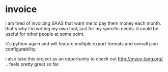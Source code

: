 # invoice
i am tired of invoicing SAAS that want me to pay them money each month. that's why i'm writing my own tool, just for my specific needs. it could be useful for other people at some point.

it's python again and will feature multiple export formats and overall json configurability.

i also take this project as an opportunity to check out http://mypy-lang.org/ .. feels pretty great so far.
